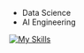 - Data Science
- AI Engineering


[![My Skills](https://skillicons.dev/icons?i=python,cpp,java,ts,r,bash,sklearn,tensorflow,pytorch,aws,azure,docker,terraform,postgresql,mongodb)](https://skillicons.dev)


<!--- # Thinking 🤔
[![My Skills](https://skillicons.dev/icons?i=rust,zig)](https://skillicons.dev) --> 


<!-- # Contact📇
<div id="badges">
   <a href="mailto:kshatriya.prithvi.raj.27@gmail.com?">
   <img src="https://img.shields.io/badge/gmail-%23DD0031.svg?&style=for-the-badge&logo=gmail&logoColor=white" alt="Gmail Badge"/>
   </a> 
   &nbsp;
   <a href="https://www.linkedin.com/in/prithvi-raj-k-3431a8162/">
   <img src="https://img.shields.io/badge/LinkedIn-blue?style=for-the-badge&logo=linkedin&logoColor=white" alt="LinkedIn Badge"/>
   </a>
   &nbsp;
   <a href="https://discord.com/users/:1264564017951932456">
   <img src="https://img.shields.io/badge/Discord-%235865F2.svg?style=for-the-badge&logo=discord&logoColor=white"/>
   </a>
</div>
--> 
